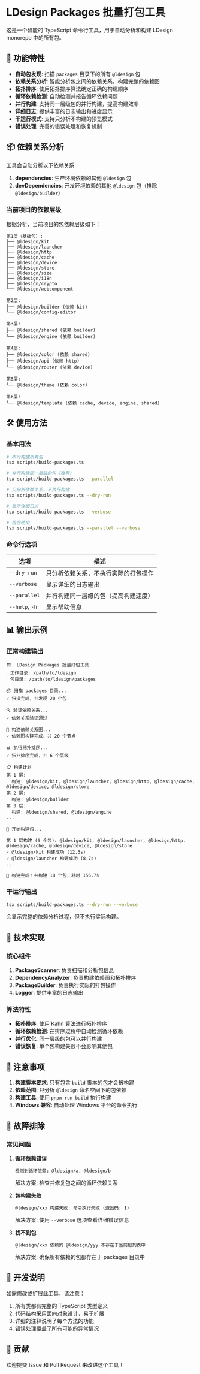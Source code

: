 # LDesign Packages 批量打包工具

这是一个智能的 TypeScript 命令行工具，用于自动分析和构建 LDesign monorepo 中的所有包。

## 🚀 功能特性

- **自动包发现**: 扫描 `packages` 目录下的所有 `@ldesign` 包
- **依赖关系分析**: 智能分析包之间的依赖关系，构建完整的依赖图
- **拓扑排序**: 使用拓扑排序算法确定正确的构建顺序
- **循环依赖检测**: 自动检测并报告循环依赖问题
- **并行构建**: 支持同一层级包的并行构建，提高构建效率
- **详细日志**: 提供丰富的日志输出和进度显示
- **干运行模式**: 支持只分析不构建的预览模式
- **错误处理**: 完善的错误处理和恢复机制

## 📦 依赖关系分析

工具会自动分析以下依赖关系：

1. **dependencies**: 生产环境依赖的其他 `@ldesign` 包
2. **devDependencies**: 开发环境依赖的其他 `@ldesign` 包（排除 `@ldesign/builder`）

### 当前项目的依赖层级

根据分析，当前项目的包依赖层级如下：

```
第1层（基础包）:
├── @ldesign/kit
├── @ldesign/launcher  
├── @ldesign/http
├── @ldesign/cache
├── @ldesign/device
├── @ldesign/store
├── @ldesign/size
├── @ldesign/i18n
├── @ldesign/crypto
└── @ldesign/webcomponent

第2层:
├── @ldesign/builder (依赖 kit)
└── @ldesign/config-editor

第3层:
├── @ldesign/shared (依赖 builder)
└── @ldesign/engine (依赖 builder)

第4层:
├── @ldesign/color (依赖 shared)
├── @ldesign/api (依赖 http)
└── @ldesign/router (依赖 device)

第5层:
└── @ldesign/theme (依赖 color)

第6层:
└── @ldesign/template (依赖 cache, device, engine, shared)
```

## 🛠️ 使用方法

### 基本用法

```bash
# 串行构建所有包
tsx scripts/build-packages.ts

# 并行构建同一层级的包（推荐）
tsx scripts/build-packages.ts --parallel

# 只分析依赖关系，不执行构建
tsx scripts/build-packages.ts --dry-run

# 显示详细日志
tsx scripts/build-packages.ts --verbose

# 组合使用
tsx scripts/build-packages.ts --parallel --verbose
```

### 命令行选项

| 选项 | 描述 |
|------|------|
| `--dry-run` | 只分析依赖关系，不执行实际的打包操作 |
| `--verbose` | 显示详细的日志输出 |
| `--parallel` | 并行构建同一层级的包（提高构建速度） |
| `--help`, `-h` | 显示帮助信息 |

## 📊 输出示例

### 正常构建输出

```
🏗️  LDesign Packages 批量打包工具
ℹ 工作目录: /path/to/ldesign
ℹ 包目录: /path/to/ldesign/packages

📦 扫描 packages 目录...
✓ 扫描完成，共发现 20 个包

🔍 验证依赖关系...
✓ 依赖关系验证通过

🔗 构建依赖关系图...
✓ 依赖图构建完成，共 20 个节点

📊 执行拓扑排序...
✓ 拓扑排序完成，共 6 个层级

📋 构建计划
第 1 层:
  构建: @ldesign/kit, @ldesign/launcher, @ldesign/http, @ldesign/cache, @ldesign/device, @ldesign/store
第 2 层:
  构建: @ldesign/builder
第 3 层:
  构建: @ldesign/shared, @ldesign/engine
...

🚀 开始构建包...

第 1 层构建 (6 个包): @ldesign/kit, @ldesign/launcher, @ldesign/http, @ldesign/cache, @ldesign/device, @ldesign/store
✓ @ldesign/kit 构建成功 (12.3s)
✓ @ldesign/launcher 构建成功 (8.7s)
...

🎉 构建完成！共构建 18 个包，耗时 156.7s
```

### 干运行输出

```bash
tsx scripts/build-packages.ts --dry-run --verbose
```

会显示完整的依赖分析过程，但不执行实际构建。

## 🔧 技术实现

### 核心组件

1. **PackageScanner**: 负责扫描和分析包信息
2. **DependencyAnalyzer**: 负责构建依赖图和拓扑排序
3. **PackageBuilder**: 负责执行实际的打包操作
4. **Logger**: 提供丰富的日志输出

### 算法特性

- **拓扑排序**: 使用 Kahn 算法进行拓扑排序
- **循环依赖检测**: 在排序过程中自动检测循环依赖
- **并行优化**: 同一层级的包可以并行构建
- **错误恢复**: 单个包构建失败不会影响其他包

## 🚨 注意事项

1. **构建脚本要求**: 只有包含 `build` 脚本的包才会被构建
2. **依赖范围**: 只分析 `@ldesign` 命名空间下的包依赖
3. **构建工具**: 使用 `pnpm run build` 执行构建
4. **Windows 兼容**: 自动处理 Windows 平台的命令执行

## 🐛 故障排除

### 常见问题

1. **循环依赖错误**
   ```
   检测到循环依赖: @ldesign/a, @ldesign/b
   ```
   解决方案: 检查并修复包之间的循环依赖关系

2. **包构建失败**
   ```
   @ldesign/xxx 构建失败: 命令执行失败 (退出码: 1)
   ```
   解决方案: 使用 `--verbose` 选项查看详细错误信息

3. **找不到包**
   ```
   @ldesign/xxx 依赖的 @ldesign/yyy 不存在于当前包列表中
   ```
   解决方案: 确保所有依赖的包都存在于 packages 目录中

## 📝 开发说明

如需修改或扩展此工具，请注意：

1. 所有类都有完整的 TypeScript 类型定义
2. 代码结构采用面向对象设计，易于扩展
3. 详细的注释说明了每个方法的功能
4. 错误处理覆盖了所有可能的异常情况

## 🤝 贡献

欢迎提交 Issue 和 Pull Request 来改进这个工具！
